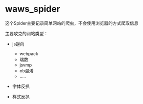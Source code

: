 # waws_spider

这个Spider主要记录简单网站的爬虫，不会使用浏览器的方式爬取信息

主要攻克的网站类型：

- js逆向

  - webpack
  - 瑞数
  - jsvmp
  - ob混淆
  - .....

- 字体反扒

- 样式反扒

  